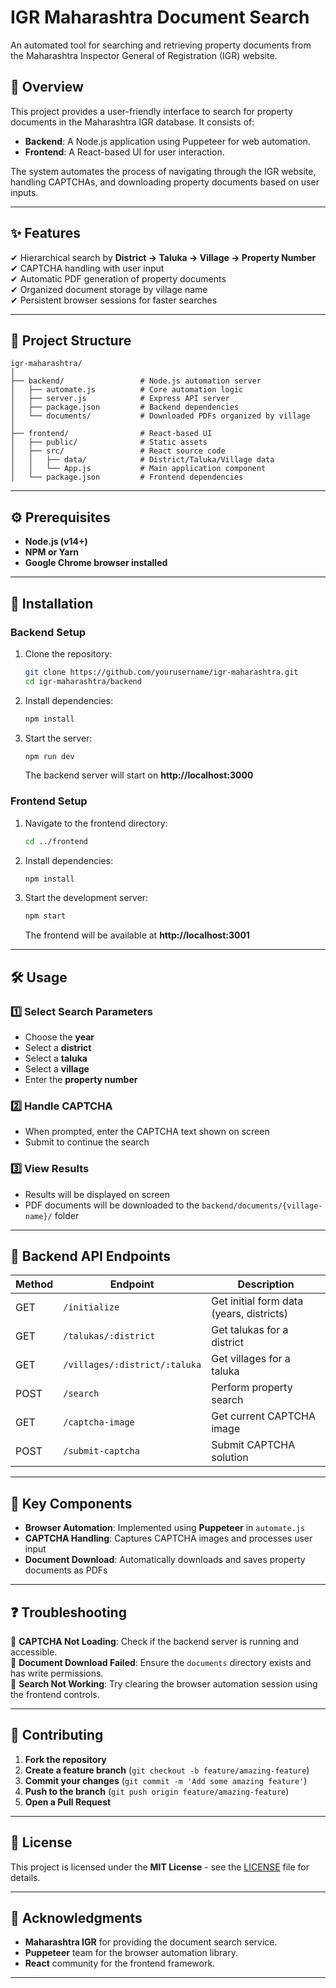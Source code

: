 # IGR Maharashtra Document Search

An automated tool for searching and retrieving property documents from the Maharashtra Inspector General of Registration (IGR) website.

## 📌 Overview

This project provides a user-friendly interface to search for property documents in the Maharashtra IGR database. It consists of:

- **Backend**: A Node.js application using Puppeteer for web automation.
- **Frontend**: A React-based UI for user interaction.

The system automates the process of navigating through the IGR website, handling CAPTCHAs, and downloading property documents based on user inputs.

---

## ✨ Features

✔ Hierarchical search by **District → Taluka → Village → Property Number**  
✔ CAPTCHA handling with user input  
✔ Automatic PDF generation of property documents  
✔ Organized document storage by village name  
✔ Persistent browser sessions for faster searches  

---

## 📁 Project Structure

```
igr-maharashtra/
│
├── backend/                 # Node.js automation server
│   ├── automate.js          # Core automation logic
│   ├── server.js            # Express API server
│   ├── package.json         # Backend dependencies
│   └── documents/           # Downloaded PDFs organized by village
│
├── frontend/                # React-based UI
│   ├── public/              # Static assets
│   ├── src/                 # React source code
│   │   ├── data/            # District/Taluka/Village data
│   │   └── App.js           # Main application component
│   └── package.json         # Frontend dependencies
```

---

## ⚙ Prerequisites

- **Node.js (v14+)**
- **NPM or Yarn**
- **Google Chrome browser installed**

---

## 🚀 Installation

### Backend Setup

1. Clone the repository:
   ```sh
   git clone https://github.com/yourusername/igr-maharashtra.git
   cd igr-maharashtra/backend
   ```

2. Install dependencies:
   ```sh
   npm install
   ```

3. Start the server:
   ```sh
   npm run dev
   ```
   The backend server will start on **http://localhost:3000**

### Frontend Setup

1. Navigate to the frontend directory:
   ```sh
   cd ../frontend
   ```

2. Install dependencies:
   ```sh
   npm install
   ```

3. Start the development server:
   ```sh
   npm start
   ```
   The frontend will be available at **http://localhost:3001**

---

## 🛠 Usage

### 1️⃣ Select Search Parameters
- Choose the **year**
- Select a **district**
- Select a **taluka**
- Select a **village**
- Enter the **property number**

### 2️⃣ Handle CAPTCHA
- When prompted, enter the CAPTCHA text shown on screen
- Submit to continue the search

### 3️⃣ View Results
- Results will be displayed on screen
- PDF documents will be downloaded to the `backend/documents/{village-name}/` folder

---

## 📡 Backend API Endpoints

| Method | Endpoint                     | Description                         |
|--------|------------------------------|-------------------------------------|
| GET    | `/initialize`                 | Get initial form data (years, districts) |
| GET    | `/talukas/:district`         | Get talukas for a district         |
| GET    | `/villages/:district/:taluka`| Get villages for a taluka          |
| POST   | `/search`                    | Perform property search            |
| GET    | `/captcha-image`             | Get current CAPTCHA image          |
| POST   | `/submit-captcha`            | Submit CAPTCHA solution            |

---

## 🔑 Key Components

- **Browser Automation**: Implemented using **Puppeteer** in `automate.js`
- **CAPTCHA Handling**: Captures CAPTCHA images and processes user input
- **Document Download**: Automatically downloads and saves property documents as PDFs

---

## ❓ Troubleshooting

🔹 **CAPTCHA Not Loading**: Check if the backend server is running and accessible.  
🔹 **Document Download Failed**: Ensure the `documents` directory exists and has write permissions.  
🔹 **Search Not Working**: Try clearing the browser automation session using the frontend controls.  

---

## 🤝 Contributing

1. **Fork the repository**
2. **Create a feature branch** (`git checkout -b feature/amazing-feature`)
3. **Commit your changes** (`git commit -m 'Add some amazing feature'`)
4. **Push to the branch** (`git push origin feature/amazing-feature`)
5. **Open a Pull Request**

---

## 📜 License

This project is licensed under the **MIT License** - see the [LICENSE](LICENSE) file for details.

---

## 🙌 Acknowledgments

- **Maharashtra IGR** for providing the document search service.
- **Puppeteer** team for the browser automation library.
- **React** community for the frontend framework.

---
